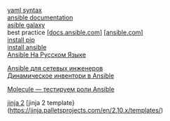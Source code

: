 [yaml syntax](https://docs.ansible.com/ansible/latest/reference_appendices/YAMLSyntax.html)    
[ansible documentation](https://docs.ansible.com/)  
[asible galaxy](https://galaxy.ansible.com/)  
best practice [[docs.ansible.com]](https://docs.ansible.com/ansible/latest/user_guide/playbooks_best_practices.html) [[ansible.com]](https://www.ansible.com/blog/ansible-best-practices-essentials)   
[install pip](https://github.com/pypa/pip/)    
[install ansible](https://docs.ansible.com/ansible-lint/installing/installing.html)  
[Ansible На Русском Языке](https://www.youtube.com/watch?v=Ck1SGolr6GI&list=PLg5SS_4L6LYufspdPupdynbMQTBnZd31N)  

[Ansible для сетевых инженеров](https://natenka.gitbooks.io/ansible-dlya-setevih-inzhenerov/content/)  
[Динамическое инвентори в Ansible](https://medium.com/@Nklya/%D0%B4%D0%B8%D0%BD%D0%B0%D0%BC%D0%B8%D1%87%D0%B5%D1%81%D0%BA%D0%BE%D0%B5-%D0%B8%D0%BD%D0%B2%D0%B5%D0%BD%D1%82%D0%BE%D1%80%D0%B8-%D0%B2-ansible-9ee880d540d6)  

[Molecule — тестируем роли Ansible](https://habr.com/ru/post/437216/)  

[jinja 2](https://jinja.palletsprojects.com/en/2.10.x/)
[jinja 2 template}(https://jinja.palletsprojects.com/en/2.10.x/templates/)

